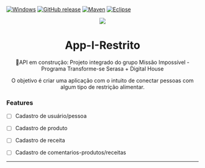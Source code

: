 [![Windows](https://svgshare.com/i/ZhY.svg)](https://svgshare.com/i/ZhY.svg)
[![GitHub release](https://img.shields.io/github/release/Naereen/StrapDown.js.svg)](https://GitHub.com/Naereen/StrapDown.js/releases/)
[![Maven](https://badgen.net/badge/icon/maven?icon=maven&label)](https://https://maven.apache.org/)
[![Eclipse](https://badgen.net/badge/icon/eclipse?icon=eclipse&label)](https://https://eclipse.org/)



<p align="center"> <img src = https://user-images.githubusercontent.com/68560810/176057599-9a59c22a-d05c-4e4c-a838-edd4c5a4c0e7.png /> </p>


  
  

<h1 align="center"> App-I-Restrito </h1>
<p align="center">🚀API em construção: Projeto integrado do grupo Missão Impossível - Programa Transforme-se Serasa + Digital House</p>
<p align="center"> O objetivo é criar uma aplicação com o intuito de conectar pessoas com algum tipo de restrição alimentar. </p>

### Features

- [ ] Cadastro de usuário/pessoa
- [ ] Cadastro de produto
- [ ] Cadastro de receita
- [ ] Cadastro de comentarios-produtos/receitas


<hr>

